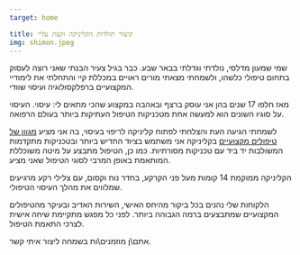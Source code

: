 ```yaml
---
target: home

title: קיצור תולדות הקליניקה וקצת עליי
img: shimon.jpeg
---
```


שמי שמעון מדלסי, נולדתי וגדלתי בבאר שבע. כבר בגיל צעיר הבנתי שאני רוצה לעסוק בתחום טיפולי כלשהו, ולשמחתי מצאתי מורים ראויים במכללת קיי והתחלתי את לימודיי המקצועיים ברפלקסולוגיה ועיסוי שוודי. 

מאז חלפו 17 שנים בהן אני עוסק ברצף ובאהבה במקצוע שהכי מתאים לי: עיסוי. העיסוי על סוגיו השונים הוא למעשה אחת מטכניקות הטיפול העתיקות ביותר בעולם הרפואה. 

לשמחתי הגיעה העת והצלחתי לפתוח קליניקה לריפוי בעיסוי, בה אני מציע <a href="treatment-menu">מגוון של טיפולים מקצועיים</a>
בקליניקה אני משתמש בציוד החדיש ביותר ובטכניקות מתקדמות המשולבות יד ביד עם טכניקות מסורתיות. 
כמו כן, הטיפול מתבצע על מיטה משוכללת המותאמת באופן המרבי לסוגי הטיפול שאני מציע. 

הקליניקה ממוקמת 14 קומות מעל פני הקרקע, בחדר נוח וקסום, עם צלילי רקע מרגיעים שמלווים את מהלך העיסוי הטיפולי.

הלקוחות שלי נהנים בכל ביקור מהיחס האישי, השירות האדיב ובעיקר מהטיפולים המקצועיים שמתבצעים ברמה הגבוהה ביותר. לפני כל מפגש מתקיימת שיחה אישית לצרכי התאמת הטיפול. 

אתם\ן מוזמנים\ות בשמחה ליצור איתי קשר.

